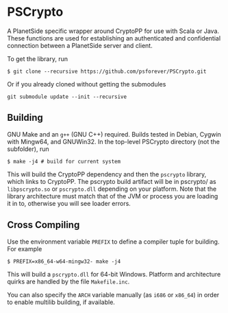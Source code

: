 # PSCrypto
A PlanetSide specific wrapper around CryptoPP for use with Scala or Java. These functions are used for establishing an authenticated and confidential connection between a PlanetSide server and client.

To get the library, run

```shell
$ git clone --recursive https://github.com/psforever/PSCrypto.git
```

Or if you already cloned without getting the submodules

```shell
git submodule update --init --recursive
```

## Building
GNU Make and an `g++` (GNU C++) required. Builds tested in Debian, Cygwin with Mingw64, and GNUWin32.
In the top-level PSCrypto directory (not the subfolder), run

```shell
$ make -j4 # build for current system
```

This will build the CryptoPP dependency and then the `pscrypto` library, which links to CryptoPP. The pscrypto build artifact will be in pscrypto/ as `libpscrypto.so` or `pscrypto.dll` depending on your platform. Note that the library architecture must match that of the JVM or process you are loading it in to, otherwise you will see loader errors.

## Cross Compiling
Use the environment variable `PREFIX` to define a compiler tuple for building. For example

```shell
$ PREFIX=x86_64-w64-mingw32- make -j4
```

This will build a `pscrypto.dll` for 64-bit Windows. Platform and architecture quirks are handled by the file `Makefile.inc`.

You can also specify the `ARCH` variable manually (as `i686` or `x86_64`) in order to enable multilib building, if available.
